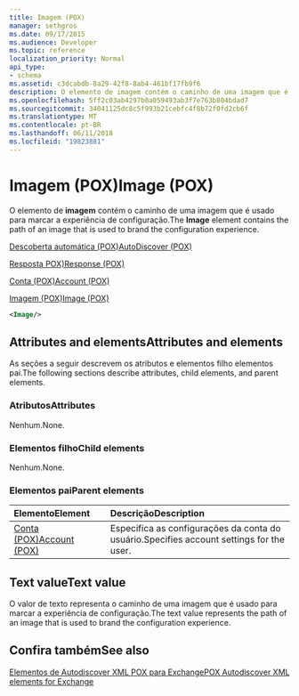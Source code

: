 ```yaml
---
title: Imagem (POX)
manager: sethgros
ms.date: 09/17/2015
ms.audience: Developer
ms.topic: reference
localization_priority: Normal
api_type:
- schema
ms.assetid: c3dcabdb-8a29-42f8-8ab4-461bf17fb9f6
description: O elemento de imagem contém o caminho de uma imagem que é usado para marcar a experiência de configuração.
ms.openlocfilehash: 5ff2c03ab4297b0a059493ab3f7e763b804bdad7
ms.sourcegitcommit: 34041125dc8c5f993b21cebfc4f8b72f0fd2cb6f
ms.translationtype: MT
ms.contentlocale: pt-BR
ms.lasthandoff: 06/11/2018
ms.locfileid: "19823881"
---
```

# <a name="image-pox"></a><span data-ttu-id="350d2-103">Imagem (POX)</span><span class="sxs-lookup"><span data-stu-id="350d2-103">Image (POX)</span></span>

<span data-ttu-id="350d2-104">O elemento de **imagem** contém o caminho de uma imagem que é usado para marcar a experiência de configuração.</span><span class="sxs-lookup"><span data-stu-id="350d2-104">The **Image** element contains the path of an image that is used to brand the configuration experience.</span></span> 
  
[<span data-ttu-id="350d2-105">Descoberta automática (POX)</span><span class="sxs-lookup"><span data-stu-id="350d2-105">AutoDiscover (POX)</span></span>](autodiscover-pox.md)
  
[<span data-ttu-id="350d2-106">Resposta POX)</span><span class="sxs-lookup"><span data-stu-id="350d2-106">Response (POX)</span></span>](response-pox.md)
  
[<span data-ttu-id="350d2-107">Conta (POX)</span><span class="sxs-lookup"><span data-stu-id="350d2-107">Account (POX)</span></span>](account-pox.md)
  
[<span data-ttu-id="350d2-108">Imagem (POX)</span><span class="sxs-lookup"><span data-stu-id="350d2-108">Image (POX)</span></span>](image-pox.md)
  
```xml
<Image/>
```

## <a name="attributes-and-elements"></a><span data-ttu-id="350d2-109">Attributes and elements</span><span class="sxs-lookup"><span data-stu-id="350d2-109">Attributes and elements</span></span>

<span data-ttu-id="350d2-110">As seções a seguir descrevem os atributos e elementos filho elementos pai.</span><span class="sxs-lookup"><span data-stu-id="350d2-110">The following sections describe attributes, child elements, and parent elements.</span></span>
  
### <a name="attributes"></a><span data-ttu-id="350d2-111">Atributos</span><span class="sxs-lookup"><span data-stu-id="350d2-111">Attributes</span></span>

<span data-ttu-id="350d2-112">Nenhum.</span><span class="sxs-lookup"><span data-stu-id="350d2-112">None.</span></span>
  
### <a name="child-elements"></a><span data-ttu-id="350d2-113">Elementos filho</span><span class="sxs-lookup"><span data-stu-id="350d2-113">Child elements</span></span>

<span data-ttu-id="350d2-114">Nenhum.</span><span class="sxs-lookup"><span data-stu-id="350d2-114">None.</span></span>
  
### <a name="parent-elements"></a><span data-ttu-id="350d2-115">Elementos pai</span><span class="sxs-lookup"><span data-stu-id="350d2-115">Parent elements</span></span>

|<span data-ttu-id="350d2-116">**Elemento**</span><span class="sxs-lookup"><span data-stu-id="350d2-116">**Element**</span></span>|<span data-ttu-id="350d2-117">**Descrição**</span><span class="sxs-lookup"><span data-stu-id="350d2-117">**Description**</span></span>|
|:-----|:-----|
|[<span data-ttu-id="350d2-118">Conta (POX)</span><span class="sxs-lookup"><span data-stu-id="350d2-118">Account (POX)</span></span>](account-pox.md) <br/> |<span data-ttu-id="350d2-119">Especifica as configurações da conta do usuário.</span><span class="sxs-lookup"><span data-stu-id="350d2-119">Specifies account settings for the user.</span></span>  <br/> |
   
## <a name="text-value"></a><span data-ttu-id="350d2-120">Text value</span><span class="sxs-lookup"><span data-stu-id="350d2-120">Text value</span></span>

<span data-ttu-id="350d2-121">O valor de texto representa o caminho de uma imagem que é usado para marcar a experiência de configuração.</span><span class="sxs-lookup"><span data-stu-id="350d2-121">The text value represents the path of an image that is used to brand the configuration experience.</span></span>
  
## <a name="see-also"></a><span data-ttu-id="350d2-122">Confira também</span><span class="sxs-lookup"><span data-stu-id="350d2-122">See also</span></span>



[<span data-ttu-id="350d2-123">Elementos de Autodiscover XML POX para Exchange</span><span class="sxs-lookup"><span data-stu-id="350d2-123">POX Autodiscover XML elements for Exchange</span></span>](pox-autodiscover-xml-elements-for-exchange.md)

